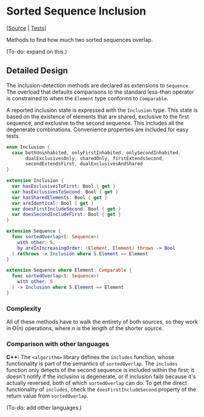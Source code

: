 # Sorted Sequence Inclusion

[[Source](../Sources/Algorithms/SortedInclusion.swift) | 
 [Tests](../Tests/SwiftAlgorithmsTests/SortedInclusionTests.swift)]

Methods to find how much two sorted sequences overlap.

(To-do: expand on this.)

## Detailed Design

The inclusion-detection methods are declared as extensions to `Sequence`.  The
overload that defaults comparisons to the standard less-than operator is
constrained to when the `Element` type conforms to `Comparable`.

A reported inclusion state is expressed with the `Inclusion` type.  This state
is based on the existence of elements that are shared, exclusive to the first
sequence, and exclusive to the second sequence.  This includes all the
degenerate combinations.  Convenience properties are included for easy tests.

```swift
enum Inclusion {
  case bothUninhabited, onlyFirstInhabited, onlySecondInhabited,
       dualExclusivesOnly, sharedOnly, firstExtendsSecond,
       secondExtendsFirst, dualExclusivesAndShared
}

extension Inclusion {
  var hasExclusivesToFirst: Bool { get }
  var hasExclusivesToSecond: Bool { get }
  var hasSharedElements: Bool { get }
  var areIdentical: Bool { get }
  var doesFirstIncludeSecond: Bool { get }
  var doesSecondIncludeFirst: Bool { get }
}

extension Sequence {
  func sortedOverlap<S: Sequence>(
    with other: S,
    by areInIncreasingOrder: (Element, Element) throws -> Bool
  ) rethrows -> Inclusion where S.Element == Element
}

extension Sequence where Element: Comparable {
  func sortedOverlap<S: Sequence>(
    with other: S
  ) -> Inclusion where S.Element == Element
}
```

### Complexity

All of these methods have to walk the entirety of both sources, so they work in
O(_n_) operations, where _n_ is the length of the shorter source.

### Comparison with other languages

**C++:** The `<algorithm>` library defines the `includes` function, whose
functionality is part of the semantics of `sortedOverlap`.  The `includes`
function only detects of the second sequence is included within the first; it
doesn't notify if the inclusion is degenerate, or if inclusion fails because
it's actually reversed, both of which `sortedOverlap` can do.  To get the
direct functionality of `includes`, check the `doesFirstIncludeSecond` property
of the return value from `sortedOverlap`.

(To-do: add other languages.)
